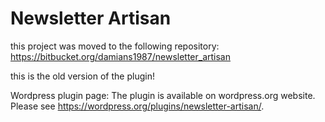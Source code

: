 Newsletter Artisan
==================

this project was moved to the following repository:
https://bitbucket.org/damians1987/newsletter_artisan

this is the old version of the plugin!

Wordpress plugin page:
The plugin is available on wordpress.org website. Please see https://wordpress.org/plugins/newsletter-artisan/.
